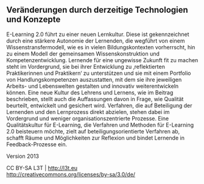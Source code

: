 ## Veränderungen durch derzeitige Technologien und Konzepte

E-Learning 2.0 führt zu einer neuen Lernkultur. Diese ist gekennzeichnet durch eine stärkere Autonomie der Lernenden, die wegführt von einem Wissenstransfermodell, wie es in vielen Bildungskontexten vorherrscht, hin zu einem Modell der gemeinsamen Wissenskonstruktion und Kompetenzentwicklung. Lernende für eine ungewisse Zukunft fit zu machen steht im Vordergrund, sie bei ihrer Entwicklung zu ‚reflektierten Praktikerinnen und Praktikern‘ zu unterstützen und sie mit einem Portfolio von Handlungskompetenzen auszustatten, mit dem sie ihre jeweiligen Arbeits- und Lebenswelten gestalten und innovativ weiterentwickeln können. Eine neue Kultur des Lehrens und Lernens, wie im Beitrag beschrieben, stellt auch die Auffassungen davon in Frage, wie Qualität beurteilt, entwickelt und gesichert wird. Verfahren, die auf Beteiligung der Lernenden und den Lernprozess direkt abzielen, stehen dabei im Vordergrund und weniger organisationszentrierte Prozesse. Eine Qualitätskultur für E-Learning, die Verfahren und Methoden für E-Learning 2.0 beisteuern möchte, zielt auf beteiligungsorientierte Verfahren ab, schafft Räume und Möglichkeiten zur Reflexion und bindet Lernende in Feedback-Prozesse ein.  


Version 2013

CC BY-SA L3T | http://l3t.eu  
http://creativecommons.org/licenses/by-sa/3.0/de/
